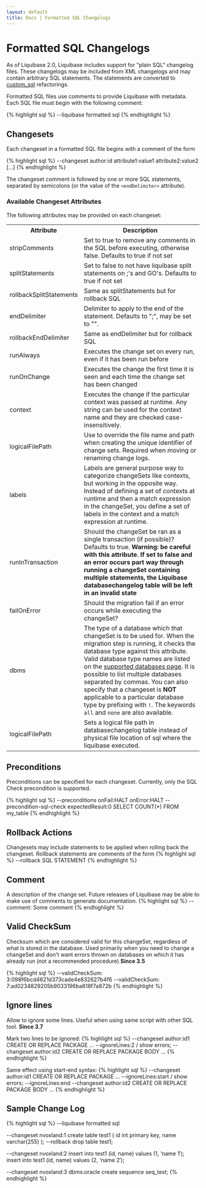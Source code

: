 ```yaml
---
layout: default
title: Docs | Formatted SQL Changelogs 
---
```


# Formatted SQL Changelogs #

As of Liquibase 2.0, Liquibase includes support for "plain SQL" changelog files. These changelogs may be included from XML changelogs and may contain arbitrary SQL statements. The statements are converted to [custom_sql](changes/sql.html) refactorings.

Formatted SQL files use comments to provide Liquibase with metadata. Each SQL file must begin with the following comment:

{% highlight sql %}
--liquibase formatted sql
{% endhighlight %}

## Changesets ##

Each changeset in a formatted SQL file begins with a comment of the form

{% highlight sql %}
--changeset author:id attribute1:value1 attribute2:value2 [...]
{% endhighlight %}

The changeset comment is followed by one or more SQL statements, separated by
semicolons (or the value of the `<endDelimiter>` attribute).

### Available Changeset Attributes ##

The following attributes may be provided on each changeset:

<table>
<tr><th>Attribute</th><th>Description</th></tr>
<tr><td>stripComments</td><td>Set to true to remove any comments in the SQL before executing, otherwise false. Defaults to true if not set</td></tr>
<tr><td>splitStatements</td><td>Set to false to not have liquibase split statements on ;'s and GO's. Defaults to true if not set</td></tr>
<tr><td>rollbackSplitStatements</td><td>Same as splitStatements but for rollback SQL</td></tr>
<tr><td>endDelimiter</td><td>Delimiter to apply to the end of the statement.  Defaults to ";", may be set to "".</td></tr>
<tr><td>rollbackEndDelimiter</td><td>Same as endDelimiter but for rollback SQL</td></tr>
<tr><td>runAlways</td><td>Executes the change set on every run, even if it has been run before </td></tr>
<tr><td>runOnChange</td><td>Executes the change the first time it is seen and each time the change set has been changed </td></tr>
<tr><td>context</td><td>Executes the change if the particular context was passed at runtime. Any string can be used for the context name and they are checked case-insensitively. </td></tr>
<tr><td>logicalFilePath</td><td>Use to override the file name and path when creating the unique identifier of change sets. Required when moving or renaming change logs. </td></tr>
<tr><td>labels</td><td>Labels are general purpose way to categorize changeSets like contexts, but working in the opposite way. Instead of defining a set of contexts at runtime and then a match expression in the changeSet, you define a set of labels in the context and a match expression at runtime. </td></tr>
<tr><td>runInTransaction</td><td>Should the changeSet be ran as a single transaction (if possible)?  Defaults to true.  <b>Warning: be careful with this attribute.  If set to false and an error occurs part way through running a changeSet containing multiple statements, the Liquibase databasechangelog table will be left in an invalid state</b> </td></tr>
<tr><td>failOnError</td><td>Should the migration fail if an error occurs while executing the changeSet? </td></tr>
<tr><td>dbms</td><td>The type of a database which that changeSet is to be used for. When the migration step is running, it checks the database type against this 
  attribute. Valid database type names are listed on the <a href="../databases.html">supported databases page</a>. It is possible to list multiple databases separated by commas. 
  You can also specify that a changeset is <b>NOT</b> applicable to a particular database type by prefixing with <code>!</code>. The keywords <code>all</code> and <code>none</code> are 
  also available.</td></tr>
<tr><td>logicalFilePath</td><td>Sets a logical file path in databasechangelog table instead of physical file location of sql where the liquibase executed.</td></tr>
</table>

## Preconditions ##
Preconditions can be specified for each changeset. Currently, only the SQL Check precondition is supported.

{% highlight sql %}
--preconditions onFail:HALT onError:HALT
--precondition-sql-check expectedResult:0 SELECT COUNT(*) FROM my_table
{% endhighlight %}

## Rollback Actions ##

Changesets may include statements to be applied when rolling back the changeset. Rollback statements are comments of the form
{% highlight sql %}
--rollback SQL STATEMENT
{% endhighlight %}

## Comment ##
A description of the change set.  Future releases of Liquibase may be able to make use of comments to generate documentation.
{% highlight sql %}
--comment: Some comment
{% endhighlight %}

## Valid CheckSum ##
Checksum which are considered valid for this changeSet, regardless of what is stored in the database. Used primarily when you need to change a changeSet and don't want errors thrown on databases on which it has already run (not a recommended procedure).<b>Since 3.5</b>

{% highlight sql %}
--validCheckSum: 3:098f6bcd4621d373cade4e832627b4f6
--validCheckSum: 7:ad0234829205b9033196ba818f7a872b
{% endhighlight %}

## Ignore lines ##
Allow to ignore some lines. Useful when using same script with other SQL tool.
<b>Since 3.7</b>

Mark two lines to be ignored:
{% highlight sql %}
--changeset author:id1
CREATE OR REPLACE PACKAGE ...
--ignoreLines:2
/
show errors;
--changeset author:id2
CREATE OR REPLACE PACKAGE BODY ...
{% endhighlight %}

Same effect using start-end syntax:
{% highlight sql %}
--changeset author:id1
CREATE OR REPLACE PACKAGE ...
--ignoreLines:start
/
show errors;
--ignoreLines:end
--changeset author:id2
CREATE OR REPLACE PACKAGE BODY ...
{% endhighlight %}

## Sample Change Log ##

{% highlight sql %}
--liquibase formatted sql

--changeset nvoxland:1
create table test1 (
    id int primary key,
    name varchar(255)
);
--rollback drop table test1;

--changeset nvoxland:2
insert into test1 (id, name) values (1, ‘name 1′);
insert into test1 (id, name) values (2, ‘name 2′);

--changeset nvoxland:3 dbms:oracle
create sequence seq_test;
{% endhighlight %}

